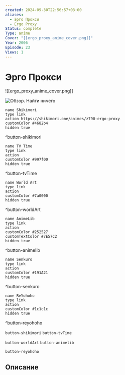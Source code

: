 ```yaml
---
created: 2024-09-30T22:56:57+03:00
aliases:
  - Эрго Прокси
  - Ergo Proxy
Status: complete
Type: anime
Cover: "[[ergo_proxy_anime_cover.png]]"
Year: 2006
Episode: 23
Views: 1
---
```


# Эрго Прокси

![[ergo_proxy_anime_cover.png]]

![Обзор. Найти ничего](https://youtu.be/0DKjkSYnUmg?si=ext0lfzlYDNQDP8U)

```button
name Shikimori
type link
action https://shikimori.one/animes/z790-ergo-proxy
customColor #4682b4
hidden true
```
^button-shikimori

```button
name TV Time
type link
action 
customColor #997f00
hidden true
```
^button-tvTime

```button
name World Art
type link
action 
customColor #7a0000
hidden true
```
^button-worldArt

```button
name AnimeLib
type link
action 
customColor #252527
customTextColor #7E57C2
hidden true
```
^button-animelib

```button
name Senkuro
type link
action 
customColor #191A21
hidden true
```
^button-senkuro

```button
name ReYohoho
type link
action 
customColor #1c1c1c
hidden true
```
^button-reyohoho



`button-shikimori` `button-tvTime`

`button-worldArt` `button-animelib`

`button-reyohoho`

## Описание



